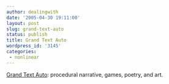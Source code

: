 ```yaml
---
author: dealingwith
date: '2005-04-30 19:11:00'
layout: post
slug: grand-text-auto
status: publish
title: Grand Text Auto
wordpress_id: '3145'
categories:
 - nonlinear
---
```


[Grand Text Auto][1]: procedural narrative, games, poetry, and art.


   [1]: http://grandtextauto.gatech.edu/

   

